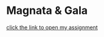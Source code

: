 # Magnata & Gala
[click the link to open my assignment](https://maiken562.github.io/html_and_css_in_depth_project/)
